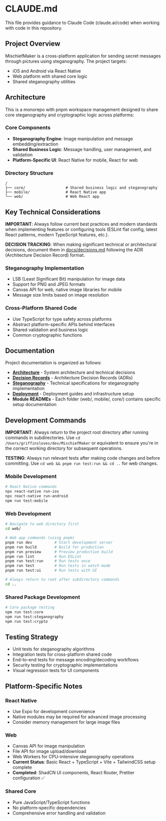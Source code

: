 # CLAUDE.md

This file provides guidance to Claude Code (claude.ai/code) when working with code in this repository.

## Project Overview

MischiefMaker is a cross-platform application for sending secret messages through pictures using steganography. The project targets:

- iOS and Android via React Native
- Web platform with shared core logic
- Shared steganography utilities

## Architecture

This is a monorepo with pnpm workspace management designed to share core steganography and cryptographic logic across platforms:

### Core Components

- **Steganography Engine**: Image manipulation and message embedding/extraction
- **Shared Business Logic**: Message handling, user management, and validation
- **Platform-Specific UI**: React Native for mobile, React for web

### Directory Structure

```
/
├── core/                  # Shared business logic and steganography
├── mobile/                # React Native app
└── web/                   # Web React app
```

## Key Technical Considerations

**IMPORTANT**: Always follow current best practices and modern standards when implementing features or configuring tools (ESLint flat config, latest React patterns, modern TypeScript features, etc.).

**DECISION TRACKING**: When making significant technical or architectural decisions, document them in [docs/decisions.md](docs/decisions.md) following the ADR (Architecture Decision Record) format.

### Steganography Implementation

- LSB (Least Significant Bit) manipulation for image data
- Support for PNG and JPEG formats
- Canvas API for web, native image libraries for mobile
- Message size limits based on image resolution

### Cross-Platform Shared Code

- Use TypeScript for type safety across platforms
- Abstract platform-specific APIs behind interfaces
- Shared validation and business logic
- Common cryptographic functions

## Documentation

Project documentation is organized as follows:

- **[Architecture](docs/architecture.md)** - System architecture and technical decisions
- **[Decision Records](docs/decisions.md)** - Architecture Decision Records (ADRs)
- **[Steganography](docs/steganography.md)** - Technical specifications for steganography implementation
- **[Deployment](docs/deployment.md)** - Deployment guides and infrastructure setup
- **Module READMEs** - Each folder (web/, mobile/, core/) contains specific setup documentation

## Development Commands

**IMPORTANT**: Always return to the project root directory after running commands in subdirectories. Use `cd /Users/griffinsloves/dev/MischiefMaker` or equivalent to ensure you're in the correct working directory for subsequent operations.

**TESTING**: Always run relevant tests after making code changes and before committing. Use `cd web && pnpm run test:run && cd ..` for web changes.

### Mobile Development

```bash
# React Native commands
npx react-native run-ios
npx react-native run-android
npm run test:mobile
```

### Web Development

```bash
# Navigate to web directory first
cd web/

# Web app commands (using pnpm)
pnpm run dev          # Start development server
pnpm run build        # Build for production
pnpm run preview      # Preview production build
pnpm run lint         # Run ESLint
pnpm run test:run     # Run tests once
pnpm run test         # Run tests in watch mode
pnpm run test:ui      # Run tests with UI

# Always return to root after subdirectory commands
cd ..
```

### Shared Package Development

```bash
# Core package testing
npm run test:core
npm run test:steganography
npm run test:crypto
```

## Testing Strategy

- Unit tests for steganography algorithms
- Integration tests for cross-platform shared code
- End-to-end tests for message encoding/decoding workflows
- Security testing for cryptographic implementations
- Visual regression tests for UI components

## Platform-Specific Notes

### React Native

- Use Expo for development convenience
- Native modules may be required for advanced image processing
- Consider memory management for large image files

### Web

- Canvas API for image manipulation
- File API for image upload/download
- Web Workers for CPU-intensive steganography operations
- **Current Status**: Basic React + TypeScript + Vite + TailwindCSS setup complete
- **Completed**: ShadCN UI components, React Router, Prettier configuration ✅

### Shared Core

- Pure JavaScript/TypeScript functions
- No platform-specific dependencies
- Comprehensive error handling and validation
